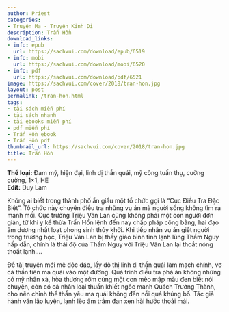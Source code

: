 ```yaml
---
author: Priest
categories:
- Truyện Ma - Truyện Kinh Dị
description: Trấn Hồn
download_links:
- info: epub
  url: https://sachvui.com/download/epub/6519
- info: mobi
  url: https://sachvui.com/download/mobi/6520
- info: pdf
  url: https://sachvui.com/download/pdf/6521
image: https://sachvui.com/cover/2018/tran-hon.jpg
layout: post
permalink: /tran-hon.html
tags:
- tải sách miễn phí
- tải sách nhanh
- tải ebooks miễn phí
- pdf miễn phí
- Trấn Hồn ebook
- Trấn Hồn pdf
thumbnail_url: https://sachvui.com/cover/2018/tran-hon.jpg
title: Trấn Hồn
---
```


 <div class="item-desc text-justify"> <p><strong>Thể loại:</strong> Đam mỹ, hiện đại, linh dị thần quái, mỹ công tuấn thụ, cường cường, 1×1, HE<br><strong>Edit:</strong> Duy Lam</p><p>Không ai biết trong thành phố ẩn giấu một tổ chức gọi là “Cục Điều Tra Đặc Biệt”. Tổ chức này chuyên điều tra những vụ án mà người sống không tìm ra manh mối. Cục trưởng Triệu Vân Lan cũng không phải một con người đơn giản, từ khi y kế thừa Trấn Hồn lệnh đến nay chấp pháp công bằng, hai đạo âm dương nhất loạt phong sinh thủy khởi. Khi tiếp nhận vụ án giết người trong trường học, Triệu Vân Lan bị thầy giáo bình tĩnh lạnh lùng Thẩm Nguy hấp dẫn, chính là thái độ của Thẩm Nguy với Triệu Vân Lan lại thoắt nóng thoắt lạnh….</p><p>Đề tài truyện mới mẻ độc đáo, lấy đô thị linh dị thần quái làm mạch chính, vơ cả thần tiên ma quái vào một đường. Quá trình điều tra phá án không những có mỹ nhân xà, hòa thượng rởm cùng một con mèo mập màu đen biết nói chuyện, còn có cả nhân loại thuần khiết ngốc manh Quách Trường Thành, cho nên chỉnh thể thần yêu ma quái không đến nỗi quá khủng bố. Tác giả hành văn lão luyện, lạnh lẽo âm trầm đan xen hài hước thoải mái.</p> </div>